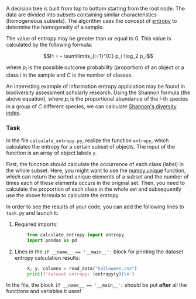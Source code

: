 A decision tree is built from top to bottom starting from the root node. The data are divided into subsets
containing similar characteristics (homogeneous subsets).
The algorithm uses the concept of [entropy](https://ru.wikipedia.org/wiki/%D0%98%D0%BD%D1%84%D0%BE%D1%80%D0%BC%D0%B0%D1%86%D0%B8%D0%BE%D0%BD%D0%BD%D0%B0%D1%8F_%D1%8D%D0%BD%D1%82%D1%80%D0%BE%D0%BF%D0%B8%D1%8F) 
to determine the homogeneity of a sample.

The value of entropy may be greater than or equal to 0. This value is calculated by the following formula:


$$H = - \sum\limits_{i=1}^{C} p_i \log_2 p_i$$

where $p_i$ is the possible outcome probability (proportion) of an object or a class $i$ in the sample and $С$ is the number of classes.

An interesting example of information entropy application may be found in biodiversity assessment scholarly research. 
Using the Shannon formula (the above equation), where $p_i$ is the proportional abundance
of the $i$-th species in a group of $С$ different species, we can calculate [Shannon's diversity index](https://ru.wikipedia.org/wiki/%D0%9C%D0%B5%D1%80%D0%B0_%D1%80%D0%B0%D0%B7%D0%BD%D0%BE%D0%BE%D0%B1%D1%80%D0%B0%D0%B7%D0%B8%D1%8F).



### Task

In the file `calculate_entropy.py`, realize the function `entropy`, which calculates the entropy for a certain subset of objects. 
The input of the function is an array of object labels `y`.

First, the function should calculate the occurrence of each class (label) in the whole subset.
Here, you might want to use the [numpy.unique](https://numpy.org/doc/stable/reference/generated/numpy.unique.html) function, which 
can return the sorted unique elements of a subset and the number of times each of these elements occurs in the original set.
Then, you need to calculate the proportion of each class in the whole set and subsequently
use the above formula to calculate the entropy.


In order to see the results of your code, you can add the following lines to
`task.py` and launch it:

1. Required imports:
```python
        from calculate_entropy import entropy
        import pandas as pd
```
2. Lines in the `if __name__ == '__main__':` block for printing the dataset entropy calculation results:
```python
        X, y, columns = read_data("halloween.csv")
        print(f'dataset entropy: {entropy(y)}\n')
```
In the file, the block `if __name__ == '__main__':` should be put **after** all the functions and variables it uses!